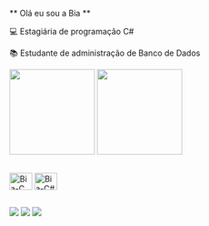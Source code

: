 ** Olá eu sou a Bia **

<p> 💻 Estagiária de programação C# </p>
<p> 📚 Estudante de administração de Banco de Dados </p>

<img height="150em" src="https://github-readme-stats.vercel.app/api?username=anuraghazra&show_icons=true&theme=radical"/> <img height="150em" src="https://github-readme-stats.vercel.app/api/top-langs/?username=BiaFontes&layout=compact&theme=radical"/>

##

<img align="center" alt="Bia-C" height="30" width="40" src="https://cdn.jsdelivr.net/gh/devicons/devicon/icons/c/c-original.svg" /> <img align="center" alt="Bia-C#" height="30" width="40" src="https://cdn.jsdelivr.net/gh/devicons/devicon/icons/csharp/csharp-original.svg" />

##

<div>
<a href="https://www.instagram.com/biafonttes" target="_blank"><img src="https://img.shields.io/badge/-Instagram-%23E4405F?style=for-the-badge&logo=instagram&logoColor=white" target="_blank"></a>
<a href = "mailto:fontesmab@gmail.com"><img src="https://img.shields.io/badge/-Gmail-%23333?style=for-the-badge&logo=gmail&logoColor=white" target="_blank"></a>
<a href="https://www.linkedin.com/in/beatriz-fontes-54b15b16aa" target="_blank"><img src="https://img.shields.io/badge/-LinkedIn-%230077B5?style=for-the-badge&logo=linkedin&logoColor=white" target="_blank"></a> 
</div>
